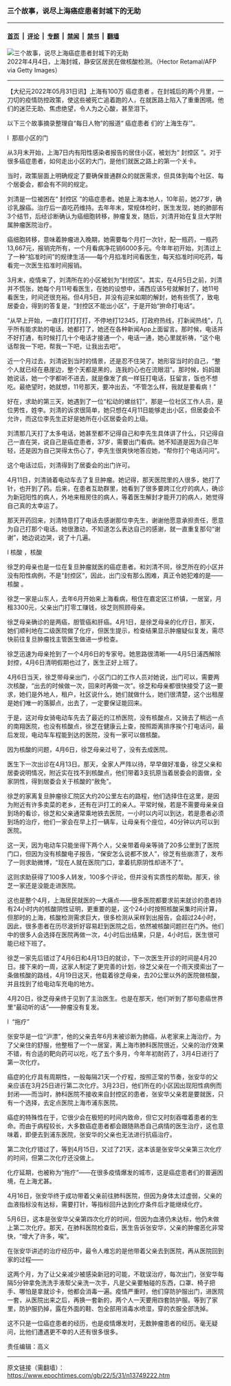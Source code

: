 ### 三个故事，说尽上海癌症患者封城下的无助

---

#### [首页](../../../..?n13749222) &nbsp;|&nbsp; [评论](../../../../../epoch-comment?n13749222) &nbsp;|&nbsp; [专题](../../../../../epoch-special?n13749222) &nbsp;|&nbsp; [禁闻](../../../../../epoch-news?n13749222) &nbsp;|&nbsp; [禁书](../../../../../books?n13749222) &nbsp;|&nbsp; [翻墙](https://github.com/gfw-breaker/nogfw/blob/master/README.md?n13749222)


<div><img alt="三个故事，说尽上海癌症患者封城下的无助" class="attachment-djy_600_400 size-djy_600_400 wp-post-image" src="https://i.epochtimes.com/assets/uploads/2022/04/id13696843-GettyImages-1239733482-600x400.jpg"/>
<div class="caption">
 2022年4月4日，上海封城，静安区居民在做核酸检测。（Hector Retamal/AFP via Getty Images）
</div></div><hr/><div class="post_content" id="artbody" itemprop="articleBody">
 <!-- article content begin -->
 <p>
  【大纪元2022年05月31日讯】上海有100万
  <ok href="https://www.epochtimes.com/gb/tag/%E7%99%8C%E7%97%87%E6%82%A3%E8%80%85.html">
   癌症患者
  </ok>
  。在封城后的两个月里，一刀切的疫情防控政策，使这些被死亡追着跑的人，在就医路上陷入了重重困境。他们的迷茫无助、焦虑绝望，令人为之心酸，甚至泪下。
 </p>
 <p>
  以下三个故事摘录整理自“每日人物”的报道“
  <ok href="https://www.epochtimes.com/gb/tag/%E7%99%8C%E7%97%87%E6%82%A3%E8%80%85.html">
   癌症患者
  </ok>
  们的‘上海生存’”。
 </p>
 <p>
  l  那扇小区的门
 </p>
 <p>
  从3月末开始，上海7日内有阳性感染者报告的居住小区，被划为“
  <ok href="https://www.epochtimes.com/gb/tag/%E5%B0%81%E6%8E%A7%E5%8C%BA.html">
   封控区
  </ok>
  ”。对于很多癌症患者，如何走出小区的大门，是他们就医之路上的第一个关卡。
 </p>
 <p>
  当时，政策层面上明确规定了要确保普通群众的就医需求，但具体到每个社区、每个居委会，都会有不同的规定。
 </p>
 <p>
  刘清是一位被困在“
  <ok href="https://www.epochtimes.com/gb/tag/%E5%B0%81%E6%8E%A7%E5%8C%BA.html">
   封控区
  </ok>
  ”的癌症患者。她是上海本地人，10年前，她27岁，确诊乳腺癌。治疗后一直吃药维持。去年年末，常规体检时，医生发现，她的肺部有3个结节，后经诊断确认为癌细胞转移，肿瘤复发，随后，刘清开始在复旦大学附属肿瘤医院治疗。
 </p>
 <p>
  癌细胞转移，意味着肿瘤进入晚期，她需要每个月打一次针，配一瓶药，一瓶药13,667元，报销完所有，一个月看病净花销6000多元。今年年初开始，刘清过上了一种“掐准时间”的规律生活——每个月掐准时间看医生，每天掐准时间吃药，每看完一次医生掐准时间报销。
 </p>
 <p>
  3月末，疫情来了，刘清所在的小区被划为“封控区”。其实，在4月5日之前，刘清并不慌张，她每个月11号看医生，在她的设想中，浦西应该5号就解封了，她11号看医生，时间还很充裕。但4月5日，并没有迎来如期的解封，她有些慌了，致电居委会，得到的答复是，“封控区不能出小区”，于是开始“拚命打电话”。
 </p>
 <p>
  “从早上开始，一直打打打打打，不停地打12345，打政府热线，打新闻热线”，几乎所有能求助的电话，她都打了，她还在各种新闻App上面留言。那时候，电话并不好打通，有时候打几十个电话才接通一个，电话一通，她心里就祈祷，“这个电话帮我一下吧，帮我一下吧，让我出去吧”。
 </p>
 <p>
  近一个月过去，刘清说到当时的情景，还是忍不住哭了。她形容当时的自己，“整个人就已经在悬崖边，整个天都是黑的，连我的心也在流眼泪”。那时候，妈妈跟她说话，她一个字都听不进去，就是像发了疯一样狂打电话，狂留言，饭也不想吃。最绝望时，她就想，11号那天，要冲出去，“不管怎么样，我就是要看病！”
 </p>
 <p>
  好在，求助的第三天，她遇到了一位“松动的螺丝钉”，那是一位社区工作人员，是位男性，姓李。刘清的诉求很简单，她只想在4月11日能够走出小区，但居委会不允许，而这位李先生正好是她所在小区居委会的上级。
 </p>
 <p>
  刘清那几天打了太多电话，她甚至都不记得自己和李先生具体讲了什么，只记得自己一直在哭，说自己是癌症患者，37岁，需要出门看病。她不知道是因为自己年轻，还是因为自己哭得太伤心了，李先生很爽快地答应她，“帮你打个电话问问”。
 </p>
 <p>
  这个电话过后，刘清得到了居委会的出门许可。
 </p>
 <p>
  4月11日，刘清骑着电动车去了复旦肿瘤。她记得，那天医院里的人很多，她打了针，也开到了药。后来，在患者互助群里，她看到了很多要跨江化疗的病人，确诊为新冠阳性的病人，外地来租房住的病人，等着医生解封才能开刀的病人，她觉得自己真的太幸运了。
 </p>
 <p>
  那天开药回来，刘清特意打了电话去感谢那位李先生，谢谢他愿意承担责任，愿意为自己打那个电话。她很激动，不知道怎么表达自己的感谢，就一直重复那句“谢谢”，她边说边哭，说了十几遍。
 </p>
 <p>
  l
  <ok href="https://www.epochtimes.com/gb/tag/%E6%A0%B8%E9%85%B8.html">
   核酸
  </ok>
  ，核酸
 </p>
 <p>
  徐芝的母亲也是一位在复旦肿瘤就医的癌症患者。和刘清不同，徐芝所在的小区并没有阳性病例，不是“封控区”，因此，出门没有那么困难，真正令她犯难的是——
  <ok href="https://www.epochtimes.com/gb/tag/%E6%A0%B8%E9%85%B8.html">
   核酸
  </ok>
  。
 </p>
 <p>
  徐芝一家是山东人，去年6月开始来上海看病，租住在嘉定区江桥镇，一居室，月租3300元，父亲出门打零工赚钱，徐芝则照顾母亲。
 </p>
 <p>
  徐芝母亲确诊的是两癌，胆管癌和肝癌。4月1日，是徐芝母亲的化疗日，那天，她们顺利地在二级医院做了化疗，但医生提示，检查结果显示肿瘤疑似复发，需尽快前往复旦肿瘤找主管医生做进一步检查。
 </p>
 <p>
  徐芝迅速为母亲抢到了一个4月6日的专家号。她思路很清晰——4月5日浦西解除封控，4月6日清明假期也过了，医生正好上班了。
 </p>
 <p>
  4月6日当天，徐芝带母亲出门，小区门口的工作人员对她说，出门可以，需要两次核酸，“出去的时候做一次，回来时再做一次”。徐芝和母亲都很快接受了这一要求，她们是外地人，租户，社区说什么，她们就做什么，她们很清楚，这个出租屋是她们唯一的落脚点，出去了，一定要保证能回来。
 </p>
 <p>
  于是，这对母女骑电动车先去了最近的江桥医院，没有核酸点，又骑去了稍远一点的南翔医院，也没有核酸点，徐芝在健康云上查，按照距离排序挨个打电话问，最后发现，电动车车程能到达的医院，没有一家可以做核酸。
 </p>
 <p>
  因为核酸的问题，4月6日，徐芝母亲过号了，没有去成医院。
 </p>
 <p>
  医生下一次出诊在4月13日。那天，全家人严阵以待，早早做好准备，徐芝父亲和居委说明情况，附近实在找不到核酸点，他们带着3支抗原当着居委会的面做，全家阴性，得到居委会关于核酸的“赦免”。
 </p>
 <p>
  徐芝的家离复旦肿瘤徐汇院区大约20公里左右的路程，他们选择住在这里，是因为附近有许多卖菜的老乡，还有在沪打工的亲人。平常时候，若是不需要母亲亲自到场的看诊，徐芝和父亲通常乘地铁去医院，一小时以内可以到达，若是患者必须到场的治疗，他们一家会在早上打一辆车，让母亲有个座位，40分钟以内可以到医院。
 </p>
 <p>
  这一天，因为电动车只能坐得下两个人，父亲带着母亲等骑了20多公里到了医院门口，但因为没有核酸电子报告，“保安怎么说都不放人”，徐芝有些崩溃了，发布了一则求助微博，“现在人就在医院门口，拿着抗原阴性却进不了”。
 </p>
 <p>
  这则求助获得了100多人转发，100多个评论，但并没有实质性的帮助。那天，徐芝一家还是没能走进医院。
 </p>
 <p>
  这也是整个4月，上海居民就医的一大痛点——很多医院都要求前来就诊的患者持有24小时内的核酸阴性证明，更重要的是，这个24小时按照核酸采集时间计算，但那时的上海，核酸检测需求巨大，很多检测从采样到出报告，会超过24小时，因此，很多患者在历尽波折好容易赶到医院之后，依然被核酸问题拦在门外。他们中的很多人会选择在医院再做一次，4小时后出结果，只是，4小时后，医生很可能已经下班了。
 </p>
 <p>
  徐芝一家先后错过了4月6日和4月13日的就诊，下一次医生开诊的时间是4月20日。接下来的一周，这家人制定了更完善的计划，徐芝父亲在一个雨天摸索出了一条做核酸的路线，4月19日这天，他载着徐芝母亲，去20公里以外的医院做核酸，并且找到了给电动车充电的地方。
 </p>
 <p>
  4月20日，徐芝母亲终于见到了主治医生。也是在那天，他们听到了那句患癌世界里“最动听的话”——肿瘤没有复发。
 </p>
 <p>
  l  “拖疗”
 </p>
 <p>
  张安华是一位“沪漂”，他的父亲去年6月末被诊断为肺癌，从老家来上海治疗。为了父亲住的舒服，他整租了一个一居室，离上海市肺科医院很近，父亲的治疗效果不错，有合适的靶向药可以吃，吃了五个多月，今年年初耐药了，3月4日进行了第一次化疗。
 </p>
 <p>
  癌症的化疗具有周期性，一般每隔21天一个疗程，按照正常的节奏，张安华的父亲应该在3月25日进行第二次化疗。3月23日，他们所在的小区因出现阳性病例而封闭——而当时，肺科医院不接收来自封控区的患者，张安华父亲若是要就医，只有一个选择，去定点医院上海市浦东医院。
 </p>
 <p>
  癌症的特殊性在于，它很少会在极短的时间内致命，但它又时刻吞噬着患者的生命。而由于病程较长，大多数癌症患者都会跟随熟悉自己病情的医生治疗，这也意味着，即便去到浦东医院，张安华的父亲也无法进行抗癌治疗。
 </p>
 <p>
  第二次化疗错过了，等到4月15日，又过了21天，这本该是张安华父亲第三次化疗的时间，但第二次化疗还没做上。
 </p>
 <p>
  化疗延期，也被称为“拖疗”——在很多疫情爆发的城市，这是癌症患者们的普遍困境，在上海尤甚。
 </p>
 <p>
  4月16日，张安华终于成功带着父亲前往肺科医院，但因为身体太过虚弱，父亲的血液指标没有达标，需要打针，等指标回升达到化疗条件后才能继续化疗。
 </p>
 <p>
  5月6日，这本是张安华父亲第四次化疗的时间，但因为血液仍未达标，他仍未做上第二次化疗。那天，在肺科医院检查后，医生告诉张安华，父亲的肿瘤恶化非常快，“增大了许多，唉”。
 </p>
 <p>
  在张安华讲述的治疗经历中，最令人难忘的是他带着父亲去到医院，再从医院回到家的过程——
 </p>
 <p>
  这两个月，为了让父亲减少被感染新冠的可能，不耽误治疗，每次出门，张安华每隔5分钟拿免洗洗手液帮父亲洗一次手，凡是父亲要触碰的东西，口罩、椅子把手、哪怕是拿就诊卡，他都会消毒一遍。疫情严重时，他们穿防护服出门，进医院一套，从医院出来之后，再换一套新的，两个人一天要用四套防护服。等到了家里，防护服扔掉，露在外面的鞋、包全部用消毒水喷湿，穿的衣服全部洗掉。
 </p>
 <p>
  这不只是一位癌症患者的经历，也是疫情爆发时，无数肿瘤患者的经历。毫无疑问，比他们遭遇更不幸的人还有很多很多。
 </p>
 <p>
  责任编辑：高义
 </p>
 <p>
 </p>
 <!-- article content end -->
 <div id="below_article_ad">
 </div>
</div>


---

原文链接（需翻墙）：https://www.epochtimes.com/gb/22/5/31/n13749222.htm